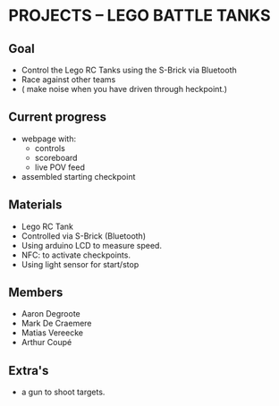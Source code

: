 # PROJECTS – LEGO BATTLE TANKS

## Goal

- Control the Lego RC Tanks using the S-Brick via Bluetooth
- Race against other teams
- ( make noise when you have driven through heckpoint.)

## Current progress

- webpage with:
  - controls
  - scoreboard
  - live POV feed
- assembled starting checkpoint


## Materials

- Lego RC Tank
- Controlled via S-Brick (Bluetooth)
- Using arduino LCD to measure speed.
- NFC: to activate checkpoints.
- Using light sensor for start/stop

## Members

- Aaron Degroote
- Mark De Craemere
- Matias Vereecke
- Arthur Coupé

## Extra's

- a gun to shoot targets.
